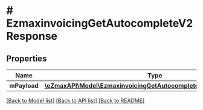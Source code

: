 # # EzmaxinvoicingGetAutocompleteV2Response

## Properties

Name | Type | Description | Notes
------------ | ------------- | ------------- | -------------
**mPayload** | [**\eZmaxAPI\Model\EzmaxinvoicingGetAutocompleteV2ResponseMPayload**](EzmaxinvoicingGetAutocompleteV2ResponseMPayload.md) |  |

[[Back to Model list]](../../README.md#models) [[Back to API list]](../../README.md#endpoints) [[Back to README]](../../README.md)
